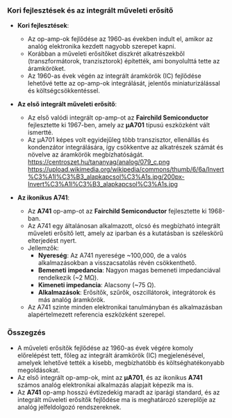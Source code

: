 ### Kori fejlesztések és az integrált műveleti erősítő

- **Kori fejlesztések**:
   - Az op-amp-ok fejlődése az 1960-as években indult el, amikor az analóg elektronika kezdett nagyobb szerepet kapni.
   - Korábban a műveleti erősítőket diszkrét alkatrészekből (transzformátorok, tranzisztorok) építették, ami bonyolulttá tette az áramköröket.
   - Az 1960-as évek végén az integrált áramkörök (IC) fejlődése lehetővé tette az op-amp-ok integrálását, jelentős miniaturizálással és költségcsökkentéssel.
   
- **Az első integrált műveleti erősítő**:
   - Az első valódi integrált op-amp-ot az **Fairchild Semiconductor** fejlesztette ki 1967-ben, amely az **μA701** típusú eszközként vált ismertté.
   - Az μA701 képes volt egyidejűleg több transzisztor, ellenállás és kondenzátor integrálására, így csökkentve az alkatrészek számát és növelve az áramkörök megbízhatóságát.
<https://centroszet.hu/tananyag/analog/079_c.png>               <https://upload.wikimedia.org/wikipedia/commons/thumb/6/6a/Invert%C3%A1l%C3%B3_alapkapcsol%C3%A1s.jpg/200px-Invert%C3%A1l%C3%B3_alapkapcsol%C3%A1s.jpg>


- **Az ikonikus A741**:
   - Az **A741** op-amp-ot az **Fairchild Semiconductor** fejlesztette ki 1968-ban.
   - Az A741 egy általánosan alkalmazott, olcsó és megbízható integrált műveleti erősítő lett, amely az iparban és a kutatásban is széleskörű elterjedést nyert.
   - Jellemzők:
     - **Nyereség**: Az A741 nyeresége ~100,000, de a valós alkalmazásokban a visszacsatolás révén csökkenthető.
     - **Bemeneti impedancia**: Nagyon magas bemeneti impedanciával rendelkezik (~2 MΩ).
     - **Kimeneti impedancia**: Alacsony (~75 Ω).
     - **Alkalmazások**: Erősítők, szűrők, oszcillátorok, integrátorok és más analóg áramkörök.
   - Az A741 szinte minden elektronikai tanulmányban és alkalmazásban alapértelmezett referencia eszközként szerepel.
   
### Összegzés

- A műveleti erősítők fejlődése az 1960-as évek végére komoly előrelépést tett, főleg az integrált áramkörök (IC) megjelenésével, amelyek lehetővé tették a kisebb, megbízhatóbb és költséghatékonyabb megoldásokat.
- Az első integrált op-amp-ok, mint az **μA701**, és az ikonikus **A741** számos analóg elektronikai alkalmazás alapjait képezik ma is.
- Az **A741** op-amp hosszú évtizedekig maradt az iparági standard, és az integrált műveleti erősítők fejlődése ma is meghatározó szereplője az analóg jelfeldolgozó rendszereknek.

